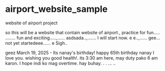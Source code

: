 # airport_website_sample
website of airport project

so this will be a website that contain website of airport., practice for fun.....
........
fun and exciting.....,......
asdsada..,.......
I will start now. e e..,......
gee...
not yet startedeee......
e
Sigh..

geez
March 19, 2025 - Its nanay's birthday! happy 65th birthday nanay I love you. wishing you good health!. its 3:30 am here, may duty pako 6 am karon. I hope indi ko mag overtime. hay buhay. . .
...
..
